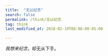 ```yaml
---
title:  "无以纪念"
search: false
permalink: /think/无以纪念
tag: think
last_modified_at: 2018-02-19T08:06:00-05:00

---
```




*我想来纪念*，却无从下手。